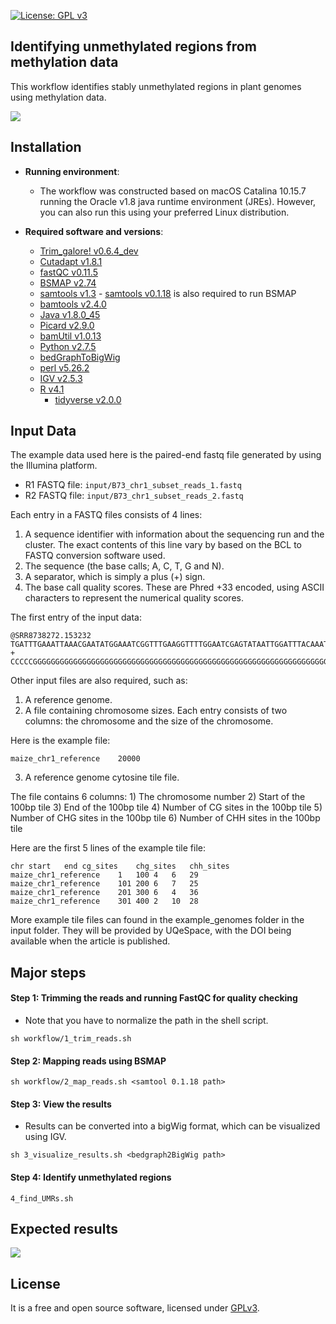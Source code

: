 [![License: GPL v3](https://img.shields.io/badge/License-GPL%20v3-blue.svg)](http://www.gnu.org/licenses/gpl-3.0)

## Identifying unmethylated regions from methylation data

This workflow identifies stably unmethylated regions in plant genomes using methylation data.

![](graphs/diagram.png)

## Installation

- __Running environment__: 
    - The workflow was constructed based on macOS Catalina 10.15.7 running the Oracle v1.8 java runtime environment (JREs). However, you can also run this using your preferred Linux distribution.

- __Required software and versions__: 
    - [Trim_galore! v0.6.4_dev](https://github.com/FelixKrueger/TrimGalore) 
    - [Cutadapt v1.8.1](https://cutadapt.readthedocs.io/en/stable/)
    - [fastQC v0.11.5](https://www.bioinformatics.babraham.ac.uk/projects/fastqc/)
    - [BSMAP v2.74](https://bmcbioinformatics.biomedcentral.com/articles/10.1186/1471-2105-10-232)
    - [samtools v1.3](https://github.com/samtools/samtools)
          - [samtools v0.1.18](https://github.com/samtools/samtools) is also required to run BSMAP
    - [bamtools v2.4.0](https://github.com/pezmaster31/bamtools/)
    - [Java v1.8.0_45](https://www.oracle.com/java/technologies/downloads/) 
    - [Picard v2.9.0](https://broadinstitute.github.io/picard/)
    - [bamUtil v1.0.13](https://genome.sph.umich.edu/wiki/BamUtil)
    - [Python v2.7.5](https://www.python.org/)
    - [bedGraphToBigWig](http://hgdownload.soe.ucsc.edu/admin/exe/)
    - [perl v5.26.2](https://www.perl.org/)
    - [IGV v2.5.3](https://software.broadinstitute.org/software/igv/)
    - [R v4.1](https://www.r-project.org/)
        - [tidyverse v2.0.0](https://github.com/tidyverse/tidyverse)

## Input Data

The example data used here is the paired-end fastq file generated by using the Illumina platform.  

- R1 FASTQ file: `input/B73_chr1_subset_reads_1.fastq`  
- R2 FASTQ file: `input/B73_chr1_subset_reads_2.fastq`  

Each entry in a FASTQ files consists of 4 lines:  

1. A sequence identifier with information about the sequencing run and the cluster. The exact contents of this line vary by based on the BCL to FASTQ conversion software used.  
2. The sequence (the base calls; A, C, T, G and N).  
3. A separator, which is simply a plus (+) sign.  
4. The base call quality scores. These are Phred +33 encoded, using ASCII characters to represent the numerical quality scores.  

The first entry of the input data:
```
@SRR8738272.153232
TGATTTGAAATTAAACGAATATGGAAATCGGTTTGAAGGTTTTGGAATCGAGTATAATTGGATTTACAAATGTGGTTTATGGGAATTTTTTTATGTGAAAGTTTTGATTCTGATGTATAATATTGA
+
CCCCCGGGGGGGGGGGGGGGGGGGGGGGGGGGGGGGGGGGGGGGGGGGGGGGGGGGGGGGGGGGGGGGGGGGGGGFGGGGGGGGGGGGGGGGGGGGGGGGGGGGGGGGGGGGGGGGGGGGGGGGG@
```

Other input files are also required, such as:

1) A reference genome.
2) A file containing chromosome sizes.
Each entry consists of two columns: the chromosome and the size of the chromosome.

Here is the example file:
```
maize_chr1_reference	20000
```

3) A reference genome cytosine tile file.

The file contains 6 columns:
    1) The chromosome number
    2) Start of the 100bp tile
    3) End of the 100bp tile
    4) Number of CG sites in the 100bp tile
    5) Number of CHG sites in the 100bp tile
    6) Number of CHH sites in the 100bp tile

Here are the first 5 lines of the example tile file:
```
chr	start	end	cg_sites	chg_sites	chh_sites
maize_chr1_reference	1	100	4	6	29
maize_chr1_reference	101	200	6	7	25
maize_chr1_reference	201	300	6	4	36
maize_chr1_reference	301	400	2	10	28
```

More example tile files can found in the example_genomes folder in the input folder. They will be provided by UQeSpace, with the DOI being available when the article is published.

## Major steps

#### Step 1: Trimming the reads and running FastQC for quality checking
- Note that you have to normalize the path in the shell script.

```
sh workflow/1_trim_reads.sh
```

#### Step 2: Mapping reads using BSMAP

```
sh workflow/2_map_reads.sh <samtool 0.1.18 path>
```

#### Step 3: View the results

- Results can be converted into a bigWig format, which can be visualized using IGV.

```
sh 3_visualize_results.sh <bedgraph2BigWig path>
```

#### Step 4: Identify unmethylated regions


```
4_find_UMRs.sh
```

## Expected results

![](graphs/figure1.png)

## License
It is a free and open source software, licensed under [GPLv3](https://github.com/github/choosealicense.com/blob/gh-pages/_licenses/gpl-3.0.txt).
